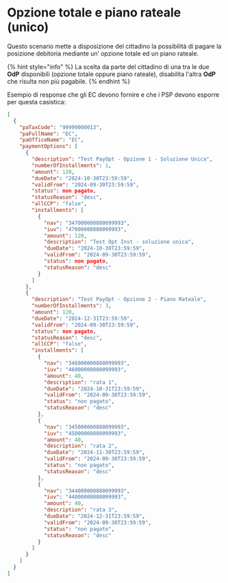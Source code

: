 # Opzione totale e piano rateale (unico)

Questo scenario mette a disposizione del cittadino la possibilità di pagare la posizione debitoria mediante un’ opzione totale ed un piano rateale.&#x20;

{% hint style="info" %}
La scelta da parte del cittadino di una tra le due **OdP** disponibili (opzione totale oppure piano rateale), disabilita l'altra **OdP** che risulta non più pagabile.
{% endhint %}

Esempio di response che gli EC devono fornire e che i PSP devono esporre per questa casistica:

```json
[
  {
    "paTaxCode": "99999000013",
    "paFullName": "EC",
    "paOfficeName": "EC",
    "paymentOptions": [
      {
        "description": "Test PayOpt - Opzione 1 - Soluzione Unica",
        "numberOfInstallments": 1,
        "amount": 120,
        "dueDate": "2024-10-30T23:59:59",
        "validFrom": "2024-09-30T23:59:59",
        "status": non pagato,
        "statusReason": "desc",
        "allCCP": "false",
        "installments": [
          {
            "nav": "347000000880099993",
            "iuv": "47000000880099993",
            "amount": 120,
            "description": "Test Opt Inst - soluzione unica",
            "dueDate": "2024-10-30T23:59:59",
            "validFrom": "2024-09-30T23:59:59",
            "status": non pagato,
            "statusReason": "desc"
          }
        ]
      },
      {
        "description": "Test PayOpt - Opzione 2 - Piano Rateale",
        "numberOfInstallments": 3,
        "amount": 120,
        "dueDate": "2024-12-31T23:59:59",
        "validFrom": "2024-09-30T23:59:59",
        "status": non pagato,
        "statusReason": "desc",
        "allCCP": "false",
        "installments": [
          {
            "nav": "346000000880099993",
            "iuv": "46000000880099993",
            "amount": 40,
            "description": "rata 1",
            "dueDate": "2024-10-31T23:59:59",
            "validFrom": "2024-09-30T23:59:59",
            "status": "non pagato",
            "statusReason": "desc"
          },
          {
            "nav": "345000000880099993",
            "iuv": "45000000880099993",
            "amount": 40,
            "description": "rata 2",
            "dueDate": "2024-11-30T23:59:59",
            "validFrom": "2024-09-30T23:59:59",
            "status": "non pagato",
            "statusReason": "desc"
          },
          {
            "nav": "344000000880099993",
            "iuv": "44000000880099993",
            "amount": 40,
            "description": "rata 3",
            "dueDate": "2024-12-31T23:59:59",
            "validFrom": "2024-09-30T23:59:59",
            "status": "non pagato",
            "statusReason": "desc"
          }
        ]
      }
    ]
  }
]

```
